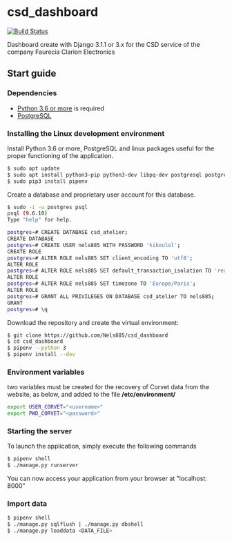 # csd_dashboard

[![Build Status](https://travis-ci.org/Nels885/csd_dashboard.svg?branch=master)](https://travis-ci.org/Nels885/csd_dashboard)

Dashboard create with Django 3.1.1 or 3.x for the CSD service of the company Faurecia Clarion Electronics

## Start guide

### Dependencies

- [Python 3.6 or more](https://www.python.org/) is required
- [PostgreSQL](https://www.postgresql.org/download/)

### Installing the Linux development environment

Install Python 3.6 or more, PostgreSQL and linux packages useful for the
proper functioning of the application.

```bash
$ sudo apt update
$ sudo apt install python3-pip python3-dev libpq-dev postgresql postgresql-contrib git redis-server
$ sudo pip3 install pipenv
```

Create a database and proprietary user account for this database.

```bash
$ sudo -i -u postgres psql
psql (9.6.10)
Type "help" for help.

postgres=# CREATE DATABASE csd_atelier;
CREATE DATABASE
postgres=# CREATE USER nels885 WITH PASSWORD 'kikoulol';
CREATE ROLE
postgres=# ALTER ROLE nels885 SET client_encoding TO 'utf8';
ALTER ROLE
postgres=# ALTER ROLE nels885 SET default_transaction_isolation TO 'read commited';
ALTER ROLE
postgres=# ALTER ROLE nels885 SET timezone TO 'Europe/Paris';
ALTER ROLE
postgres=# GRANT ALL PRIVILEGES ON DATABASE csd_atelier TO nels885;
GRANT
postgres=# \q 
```

Download the repository and create the virtual environment:

```bash
$ git clone https://github.com/Nels885/csd_dashboard
$ cd csd_dashboard
$ pipenv --python 3 
$ pipenv install --dev
```

### Environment variables

two variables must be created for the recovery of Corvet data from the
website, as below, and added to the file **/etc/environment/**

```bash
export USER_CORVET="<username>"
export PWD_CORVET="<password>"
```

### Starting the server

To launch the application, simply execute the following commands

```bash
$ pipenv shell
$ ./manage.py runserver
```

You can now access your application from your browser at "localhost: 8000"

### Import data

```bash
$ pipenv shell
$ ./manage.py sqlflush | ./manage.py dbshell
$ ./manage.py loaddata <DATA_FILE>
```
